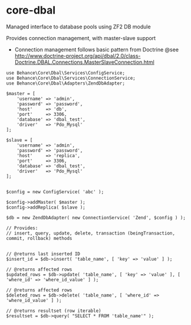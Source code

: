 # core-dbal
Managed interface to database pools using ZF2 DB module

Provides connection management, with master-slave support
- Connection management follows basic pattern from Doctrine
@see http://www.doctrine-project.org/api/dbal/2.0/class-Doctrine.DBAL.Connections.MasterSlaveConnection.html

```
use Behance\Core\Dbal\Services\ConfigService;
use Behance\Core\Dbal\Services\ConnectionService;
use Behance\Core\Dbal\Adapters\ZendDbAdapter;

$master = [
    'username' => 'admin',
    'password' => 'password',
    'host'     => 'db',
    'port'     => 3306,
    'database' => 'dbal_test',
    'driver'   => 'Pdo_Mysql'
];

$slave = [
    'username' => 'admin',
    'password' => 'password',
    'host'     => 'replica',
    'port'     => 3306,
    'database' => 'dbal_test',
    'driver'   => 'Pdo_Mysql'
];


$config = new ConfigService( 'abc' );

$config->addMaster( $master );
$config->addReplica( $slave );

$db = new ZendDbAdapter( new ConnectionService( 'Zend', $config ) );

// Provides:
// insert, query, update, delete, transaction (beingTransaction, commit, rollback) methods


// @returns last inserted ID
$insert_id = $db->insert( 'table_name', [ 'key' => 'value' ] );

// @returns affected rows
$updated_rows = $db->update( 'table_name', [ 'key' => 'value' ], [ 'where_id' => 'where_id_value' ] );

// @returns affected rows
$deleted_rows = $db->delete( 'table_name', [ 'where_id' => 'where_id_value' ] );

// @returns resultset (row iterable)
$resultset = $db->query( "SELECT * FROM 'table_name'" );
```
